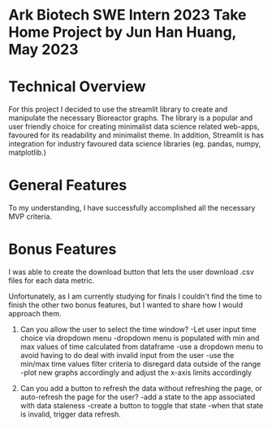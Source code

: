 # Ark Biotech SWE Intern 2023 Take Home Project by Jun Han Huang, May 2023
# Technical Overview
For this project I decided to use the streamlit library to create and manipulate the necessary Bioreactor graphs. The library is a popular and user friendly choice for creating minimalist data science related web-apps, favoured for its readability and minimalist theme. In addition, Streamlit is has integration for industry favoured data science libraries (eg. pandas, numpy, matplotlib.)

# General Features 
To my understanding, I have successfully accomplished all the necessary MVP criteria. 

# Bonus Features
I was able to create the download button that lets the user download .csv files for each data metric.

Unfortunately, as I am currently studying for finals I couldn't find the time to finish the other two bonus features, but I wanted to share how I would approach them.

1) Can you allow the user to select the time window?
    -Let user input time choice via dropdown menu
    -dropdown menu is populated with min and max values of time calculated from dataframe
    -use a dropdown menu to avoid having to do deal with invalid input from the user
    -use the min/max time values filter criteria to disregard data outside of the range
    -plot new graphs accordingly and adjust the x-axis limits accordingly

2) Can you add a button to refresh the data without refreshing the page, or auto-refresh the page for the user?
    -add a state to the app associated with data staleness
    -create a button to toggle that state
    -when that state is invalid, trigger data refresh.